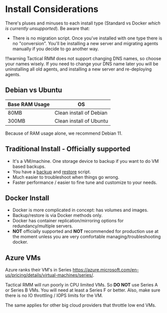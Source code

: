 # Install Considerations

There's pluses and minuses to each install type (Standard vs Docker *which is currently unsupported*). Be aware that:

- There is no migration script. Once you've installed with one type there is no "conversion". You'll be installing a new server and migrating agents manually if you decide to go another way.

!!!warning
    Tactical RMM does not support changing DNS names, so choose your names wisely. If you need to change your DNS name later you will be uninstalling all old agents, and installing a new server and re-deploying agents.

## Debian vs Ubuntu

| Base RAM Usage | OS |
| --- | --- |
| 80MB | Clean install of Debian |
| 300MB | Clean install of Ubuntu |

Because of RAM usage alone, we recommend Debian 11.

## Traditional Install - **Officially supported**

- It's a VM/machine. One storage device to backup if you want to do VM based backups.
- You have a [backup](backup.md) and [restore](restore.md) script.
- Much easier to troubleshoot when things go wrong.
- Faster performance / easier to fine tune and customize to your needs.

## Docker Install
- Docker is more complicated in concept: has volumes and images.
- Backup/restore is via Docker methods only.
- Docker has container replication/mirroring options for redundancy/multiple servers.
- **NOT** officially supported and **NOT** recommended for production use at the moment unless you are very comfortable managing/troubleshooting docker.

## Azure VMs

Azure ranks their VM's in Series <https://azure.microsoft.com/en-us/pricing/details/virtual-machines/series/>.

Tactical RMM will run poorly in CPU limited VMs. So **DO NOT** use Series A or Series B VMs. You will need at least a Series F or better. Also, make sure there is no IO throttling / IOPS limits for the VM.

The same applies for other big cloud providers that throttle low end VMs.

